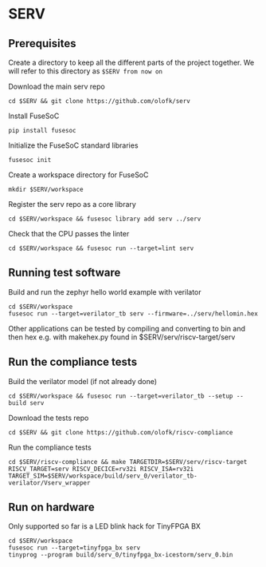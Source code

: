 SERV
====

Prerequisites
-------------

Create a directory to keep all the different parts of the project together. We
will refer to this directory as `$SERV from now on`

Download the main serv repo

`cd $SERV && git clone https://github.com/olofk/serv`

Install FuseSoC

`pip install fusesoc`

Initialize the FuseSoC standard libraries

`fusesoc init`

Create a workspace directory for FuseSoC

`mkdir $SERV/workspace`

Register the serv repo as a core library

`cd $SERV/workspace && fusesoc library add serv ../serv`

Check that the CPU passes the linter

`cd $SERV/workspace && fusesoc run --target=lint serv`

Running test software
---------------------

Build and run the zephyr hello world example with verilator

    cd $SERV/workspace
    fusesoc run	--target=verilator_tb serv --firmware=../serv/hellomin.hex

Other applications can be tested by compiling and converting to bin and then hex e.g. with makehex.py found in $SERV/serv/riscv-target/serv

Run the compliance tests
------------------------

Build the verilator model (if not already done)

`cd $SERV/workspace && fusesoc run --target=verilator_tb --setup --build serv`

Download the tests repo

`cd $SERV && git clone https://github.com/olofk/riscv-compliance`

Run the compliance tests

`cd $SERV/riscv-compliance && make TARGETDIR=$SERV/serv/riscv-target RISCV_TARGET=serv RISCV_DECICE=rv32i RISCV_ISA=rv32i TARGET_SIM=$SERV/workspace/build/serv_0/verilator_tb-verilator/Vserv_wrapper`

Run on hardware
---------------

Only supported so far is a LED blink hack for TinyFPGA BX

    cd $SERV/workspace
    fusesoc run --target=tinyfpga_bx serv
    tinyprog --program build/serv_0/tinyfpga_bx-icestorm/serv_0.bin


